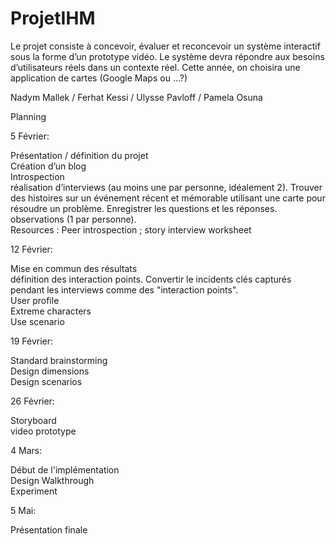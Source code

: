 # ProjetIHM


Le projet consiste à concevoir, évaluer et reconcevoir un système interactif sous la forme d’un prototype vidéo. Le système devra répondre aux besoins d’utilisateurs réels dans un contexte réel. Cette année, on choisira une application de cartes (Google Maps ou ...?)

Nadym Mallek / Ferhat Kessi / Ulysse Pavloff / Pamela Osuna




Planning  

5 Février: 

Présentation / définition du projet  
Création d’un blog  
Introspection   
réalisation d’interviews (au moins une par personne, idéalement 2). Trouver des histoires sur un événement récent et mémorable utilisant une carte pour résoudre un problème. Enregistrer les questions et les réponses.  
observations (1 par personne).  
Resources : Peer introspection ; story interview worksheet    

12 Février: 

Mise en commun des résultats  
définition des interaction points. Convertir le incidents clés capturés pendant les interviews comme des "interaction points".  
User profile  
Extreme characters  
Use scenario 

19 Février:  

Standard brainstorming  
Design dimensions  
Design scenarios  

26 Février:  

Storyboard  
video prototype  

4 Mars: 

Début de l'implémentation  
Design Walkthrough  
Experiment  

5 Mai:  

Présentation finale  
